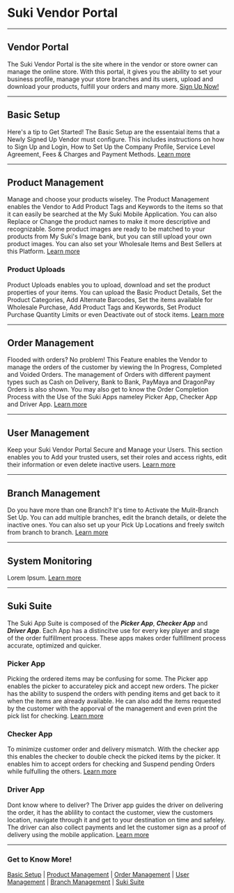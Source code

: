 
Suki Vendor Portal
=======

---
Vendor Portal
----------
The Suki Vendor Portal is the site where in the vendor or store owner can manage the online store. With this portal, it gives you the ability to set your business profile, manage your store branches and its users, upload and download your products, fulfill your orders and many more. [Sign Up Now!](https://suki.io/)

---
Basic Setup
----------
Here's a tip to Get Started! The Basic Setup are the essentaial items that a Newly Signed Up Vendor must configure. This includes instructions on how to Sign Up and Login, How to Set Up the Company Profile, Service Level Agreement, Fees & Charges and Payment Methods. [Learn more](basicsetup.md)

---
Product Management
----------

Manage and choose your products wiseley. The Product Management enables the Vendor to Add Product Tags and Keywords to the items so that it can easily be searched at the My Suki Mobile Application. You can also Replace or Change the product names to make it more descriptive and recognizable. Some product images are ready to be matched to your products from My Suki's Image bank, but you can still upload your own product images. You can also set your Wholesale Items and Best Sellers at this Platform. [Learn more](productmanagement.md)

### Product Uploads
Product Uploads enables you to upload, download and set the product properties of your items. You can upload the Basic Product Details, Set the Product Categories, Add Alternate Barcodes, Set the items available for Wholesale Purchase, Add Product Tags and Keywords, Set Product Purchase Quantity Limits or even Deactivate out of stock items. [Learn more](productuploads.md)

---
Order Management
----------
Flooded with orders? No problem! This Feature enables the Vendor to manage the orders of the customer by viewing the In Progress, Completed and Voided Orders. The management of Orders with different payment types such as Cash on Delivery, Bank to Bank, PayMaya and DragonPay Orders is also shown. You may also get to know the Order Completion Process with the Use of the Suki Apps nameley Picker App, Checker App and Driver App. [Learn more](ordermanagement.md)

---
User Management
----------
Keep your Suki Vendor Portal Secure and Manage your Users. This section enables you to Add your trusted users, set their roles and access rights, edit their information or even delete inactive users. [Learn more](usermanagement.md)

---
Branch Management
----------
Do you have more than one Branch? It's time to Activate the Mulit-Branch Set Up. You can add multiple branches, edit the branch details, or delete the inactive ones. You can also set up your Pick Up Locations and freely switch from branch to branch. [Learn more](branchmanagement.md)

---
System Monitoring
----------
Lorem Ipsum. [Learn more](xx.md)

---
Suki Suite
----------
The Suki App Suite is composed of the ***Picker App***, ***Checker App*** and ***Driver App***. Each App has a distincitve use for every key player and stage of the order fulfillment process. These apps makes order fulfillment process accurate, optimized and quicker.

### Picker App
Picking the ordered items may be confusing for some. The Picker app enables the picker to accurateley pick and accept new orders. The picker has the ability to suspend the orders with pending items and get back to it when the items are already available. He can also add the items requested by the customer with the apporval of the management and even print the pick list for checking. [Learn more](picker.md)

### Checker App
To minimize customer order and delivery mismatch. With the checker app this enables the checker to double check the picked items by the picker. It enables him to accept orders for checking and Suspend pending Orders while fulfulling the others. [Learn more](checker.md)

### Driver App
Dont know where to deliver? The Driver app guides the driver on delivering the order, it has the ablility to contact the customer, view the customers location, navigate through it and get to your destination on time and safeley. The driver can also collect payments and let the customer sign as a proof of delivery using the mobile application. [Learn more](driver.md)

---
### Get to Know More!

[Basic Setup](/vendors/basicsetup.md) | [Product Management](productmanagement.md) | [Order Management](ordermanagement.md) | [User Management](usermanagement.md) | [Branch Management](branchmanagement.md) | [Suki Suite](/vendors/index.md#Suki_Suite)
